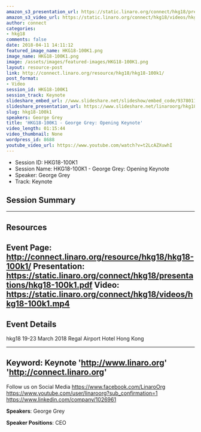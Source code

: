 ```yaml
---
amazon_s3_presentation_url: https://static.linaro.org/connect/hkg18/presentations/hkg18-100k1.pdf
amazon_s3_video_url: https://static.linaro.org/connect/hkg18/videos/hkg18-100k1.mp4
author: connect
categories:
- hkg18
comments: false
date: 2018-04-11 14:11:12
featured_image_name: HKG18-100K1.png
image_name: HKG18-100K1.png
image: /assets/images/featured-images/HKG18-100K1.png
layout: resource-post
link: http://connect.linaro.org/resource/hkg18/hkg18-100k1/
post_format:
- Video
session_id: HKG18-100K1
session_track: Keynote
slideshare_embed_url: //www.slideshare.net/slideshow/embed_code/93780111
slideshare_presentation_url: https://www.slideshare.net/linaroorg/hkg18100k1-george-grey-opening-keynote
slug: hkg18-100k1
speakers: George Grey
title: 'HKG18-100K1 - George Grey: Opening Keynote'
video_length: 01:15:44
video_thumbnail: None
wordpress_id: 8688
youtube_video_url: https://www.youtube.com/watch?v=t2LcAZXuwhI
---
```


- Session ID: HKG18-100K1
- Session Name: HKG18-100K1 - George Grey: Opening Keynote
- Speaker: George Grey
- Track: Keynote

## Session Summary

---------------------------------------------------
## Resources
Event Page: http://connect.linaro.org/resource/hkg18/hkg18-100k1/
Presentation: https://static.linaro.org/connect/hkg18/presentations/hkg18-100k1.pdf
Video: https://static.linaro.org/connect/hkg18/videos/hkg18-100k1.mp4
---------------------------------------------------
## Event Details
hkg18
19-23 March 2018
Regal Airport Hotel Hong Kong

---------------------------------------------------
Keyword: Keynote
'http://www.linaro.org'
'http://connect.linaro.org'
---------------------------------------------------
Follow us on Social Media
https://www.facebook.com/LinaroOrg
https://www.youtube.com/user/linaroorg?sub_confirmation=1
https://www.linkedin.com/company/1026961

**Speakers**: George Grey

**Speaker Positions**: CEO
